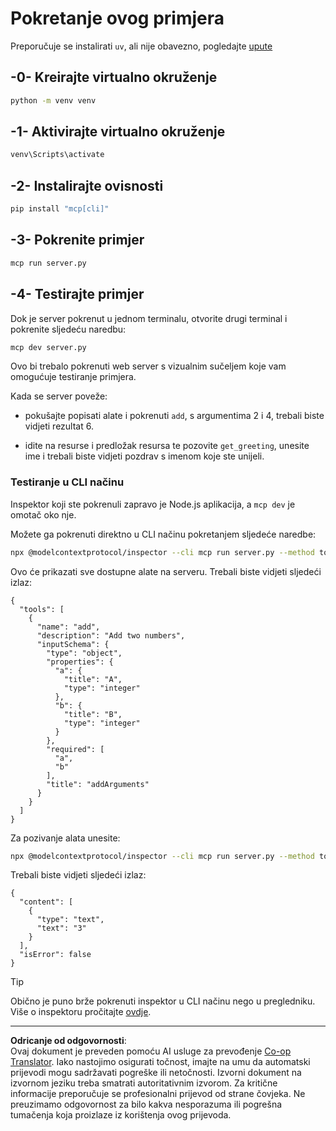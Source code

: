 <!--
CO_OP_TRANSLATOR_METADATA:
{
  "original_hash": "d4c162484df410632550a4a357d40341",
  "translation_date": "2025-09-03T16:19:15+00:00",
  "source_file": "03-GettingStarted/01-first-server/solution/python/README.md",
  "language_code": "hr"
}
-->
# Pokretanje ovog primjera

Preporučuje se instalirati `uv`, ali nije obavezno, pogledajte [upute](https://docs.astral.sh/uv/#highlights)

## -0- Kreirajte virtualno okruženje

```bash
python -m venv venv
```

## -1- Aktivirajte virtualno okruženje

```bash
venv\Scripts\activate
```

## -2- Instalirajte ovisnosti

```bash
pip install "mcp[cli]"
```

## -3- Pokrenite primjer

```bash
mcp run server.py
```

## -4- Testirajte primjer

Dok je server pokrenut u jednom terminalu, otvorite drugi terminal i pokrenite sljedeću naredbu:

```bash
mcp dev server.py
```

Ovo bi trebalo pokrenuti web server s vizualnim sučeljem koje vam omogućuje testiranje primjera.

Kada se server poveže:

- pokušajte popisati alate i pokrenuti `add`, s argumentima 2 i 4, trebali biste vidjeti rezultat 6.

- idite na resurse i predložak resursa te pozovite `get_greeting`, unesite ime i trebali biste vidjeti pozdrav s imenom koje ste unijeli.

### Testiranje u CLI načinu

Inspektor koji ste pokrenuli zapravo je Node.js aplikacija, a `mcp dev` je omotač oko nje.

Možete ga pokrenuti direktno u CLI načinu pokretanjem sljedeće naredbe:

```bash
npx @modelcontextprotocol/inspector --cli mcp run server.py --method tools/list
```

Ovo će prikazati sve dostupne alate na serveru. Trebali biste vidjeti sljedeći izlaz:

```text
{
  "tools": [
    {
      "name": "add",
      "description": "Add two numbers",
      "inputSchema": {
        "type": "object",
        "properties": {
          "a": {
            "title": "A",
            "type": "integer"
          },
          "b": {
            "title": "B",
            "type": "integer"
          }
        },
        "required": [
          "a",
          "b"
        ],
        "title": "addArguments"
      }
    }
  ]
}
```

Za pozivanje alata unesite:

```bash
npx @modelcontextprotocol/inspector --cli mcp run server.py --method tools/call --tool-name add --tool-arg a=1 --tool-arg b=2
```

Trebali biste vidjeti sljedeći izlaz:

```text
{
  "content": [
    {
      "type": "text",
      "text": "3"
    }
  ],
  "isError": false
}
```

> [!TIP]
> Obično je puno brže pokrenuti inspektor u CLI načinu nego u pregledniku.
> Više o inspektoru pročitajte [ovdje](https://github.com/modelcontextprotocol/inspector).

---

**Odricanje od odgovornosti**:  
Ovaj dokument je preveden pomoću AI usluge za prevođenje [Co-op Translator](https://github.com/Azure/co-op-translator). Iako nastojimo osigurati točnost, imajte na umu da automatski prijevodi mogu sadržavati pogreške ili netočnosti. Izvorni dokument na izvornom jeziku treba smatrati autoritativnim izvorom. Za kritične informacije preporučuje se profesionalni prijevod od strane čovjeka. Ne preuzimamo odgovornost za bilo kakva nesporazuma ili pogrešna tumačenja koja proizlaze iz korištenja ovog prijevoda.